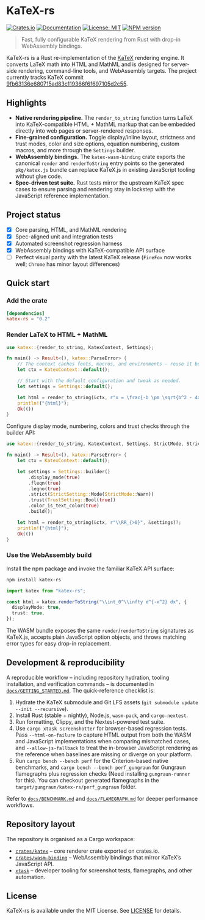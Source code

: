 # KaTeX-rs

[![Crates.io](https://img.shields.io/crates/v/katex-rs.svg)](https://crates.io/crates/katex-rs)
[![Documentation](https://docs.rs/katex-rs/badge.svg)](https://docs.rs/katex-rs)
[![License: MIT](https://img.shields.io/badge/License-MIT-yellow.svg)](https://opensource.org/licenses/MIT)
[![NPM version](https://img.shields.io/npm/v/katex-rs.svg)](https://www.npmjs.com/package/katex-rs)

> Fast, fully configurable KaTeX rendering from Rust with drop-in WebAssembly bindings.

KaTeX-rs is a Rust re-implementation of the
[KaTeX](https://github.com/KaTeX/KaTeX) rendering engine. It converts LaTeX math
into HTML and MathML and is designed for server-side rendering, command-line
tools, and WebAssembly targets. The project currently tracks KaTeX commit
[9fb63136e680715ad83c119366f6f697105d2c55](https://github.com/KaTeX/KaTeX/commit/9fb63136e680715ad83c119366f6f697105d2c55).

## Highlights

- **Native rendering pipeline.** The `render_to_string` function turns LaTeX into
  KaTeX-compatible HTML + MathML markup that can be embedded directly into web
  pages or server-rendered responses.
- **Fine-grained configuration.** Toggle display/inline layout, strictness and
  trust modes, color and size options, equation numbering, custom macros, and
  more through the `Settings` builder.
- **WebAssembly bindings.** The `katex-wasm-binding` crate exports the canonical
  `render` and `renderToString` entry points so the generated `pkg/katex.js`
  bundle can replace KaTeX.js in existing JavaScript tooling without glue code.
- **Spec-driven test suite.** Rust tests mirror the upstream KaTeX spec cases to
  ensure parsing and rendering stay in lockstep with the JavaScript reference
  implementation.

## Project status

- [x] Core parsing, HTML, and MathML rendering
- [x] Spec-aligned unit and integration tests
- [x] Automated screenshot regression harness
- [x] WebAssembly bindings with KaTeX-compatible API surface
- [ ] Perfect visual parity with the latest KaTeX release (`FireFox` now works well; `Chrome` has minor layout differences)

## Quick start

### Add the crate

```toml
[dependencies]
katex-rs = "0.2"
```

### Render LaTeX to HTML + MathML

```rust
use katex::{render_to_string, KatexContext, Settings};

fn main() -> Result<(), katex::ParseError> {
    // The context caches fonts, macros, and environments – reuse it between renders.
    let ctx = KatexContext::default();

    // Start with the default configuration and tweak as needed.
    let settings = Settings::default();

    let html = render_to_string(&ctx, r"x = \frac{-b \pm \sqrt{b^2 - 4ac}}{2a}", &settings)?;
    println!("{html}");
    Ok(())
}
```

Configure display mode, numbering, colors and trust checks through the
builder API:

```rust
use katex::{render_to_string, KatexContext, Settings, StrictMode, StrictSetting, TrustSetting};

fn main() -> Result<(), katex::ParseError> {
    let ctx = KatexContext::default();

    let settings = Settings::builder()
        .display_mode(true)
        .fleqn(true)
        .leqno(true)
        .strict(StrictSetting::Mode(StrictMode::Warn))
        .trust(TrustSetting::Bool(true))
        .color_is_text_color(true)
        .build();

    let html = render_to_string(&ctx, r"\\RR_{>0}", &settings)?;
    println!("{html}");
    Ok(())
}
```

### Use the WebAssembly build

Install the npm package and invoke the familiar KaTeX API surface:

```bash
npm install katex-rs
```

```ts
import katex from "katex-rs";

const html = katex.renderToString("\\int_0^\\infty e^{-x^2} dx", {
  displayMode: true,
  trust: true,
});
```

The WASM bundle exposes the same `render`/`renderToString` signatures as
KaTeX.js, accepts plain JavaScript option objects, and throws matching error
types for easy drop-in replacement.

## Development & reproducibility

A reproducible workflow – including repository hydration, tooling installation,
and verification commands – is documented in
[`docs/GETTING_STARTED.md`](docs/GETTING_STARTED.md). The quick-reference
checklist is:

1. Hydrate the KaTeX submodule and Git LFS assets (`git submodule update --init --recursive`).
2. Install Rust (stable + nightly), Node.js, `wasm-pack`, and `cargo-nextest`.
3. Run formatting, Clippy, and the Nextest-powered test suite.
4. Use `cargo xtask screenshotter` for browser-based regression tests. Pass
   `--html-on-failure` to capture HTML output from both the WASM and JavaScript
   implementations when comparing mismatched cases, and
   `--allow-js-fallback` to treat the in-browser JavaScript rendering as the
   reference when baselines are missing or diverge on your platform.
5. Run `cargo bench --bench perf` for the Criterion-based native benchmarks, and
   `cargo bench --bench perf_gungraun` for Gungraun flamegraphs plus regression
   checks (Need installing `gungraun-runner` for this). You can checkout generated 
   flamegraphs in the `target/gungraun/katex-rs/perf_gungraun` folder.

Refer to [`docs/BENCHMARK.md`](docs/BENCHMARK.md) and
[`docs/FLAMEGRAPH.md`](docs/FLAMEGRAPH.md) for deeper performance workflows.

## Repository layout

The repository is organised as a Cargo workspace:

- [`crates/katex`](crates/katex) – core renderer crate exported on crates.io.
- [`crates/wasm-binding`](crates/wasm-binding) – WebAssembly bindings that mirror
  KaTeX’s JavaScript API.
- [`xtask`](xtask) – developer tooling for screenshot tests, flamegraphs, and
  other automation.

## License

KaTeX-rs is available under the MIT License. See [LICENSE](LICENSE) for details.
